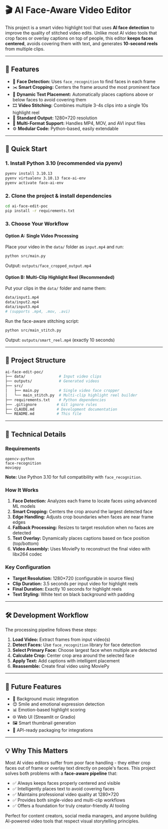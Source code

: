 # 🎬 AI Face-Aware Video Editor

This project is a smart video highlight tool that uses **AI face detection** to improve the quality of stitched video edits. Unlike most AI video tools that crop faces or overlay captions on top of people, this editor **keeps faces centered**, avoids covering them with text, and generates **10-second reels** from multiple clips.

---

## 📌 Features

- 🤖 **Face Detection:** Uses `face_recognition` to find faces in each frame  
- ✂️ **Smart Cropping:** Centers the frame around the most prominent face  
- 💬 **Dynamic Text Placement:** Automatically places captions above or below faces to avoid covering them  
- 🎞️ **Video Stitching:** Combines multiple 3-4s clips into a single 10s highlight reel  
- 📐 **Standard Output:** 1280×720 resolution  
- 🎯 **Multi-Format Support:** Handles MP4, MOV, and AVI input files
- ⚙️ **Modular Code:** Python-based, easily extendable

---

## 🚀 Quick Start

### 1. Install Python 3.10 (recommended via pyenv)
```bash
pyenv install 3.10.13
pyenv virtualenv 3.10.13 face-ai-env
pyenv activate face-ai-env
```

### 2. Clone the project & install dependencies
```bash
cd ai-face-edit-poc
pip install -r requirements.txt
```

### 3. Choose Your Workflow

#### Option A: Single Video Processing
Place your video in the `data/` folder as `input.mp4` and run:
```bash
python src/main.py
```
Output: `outputs/face_cropped_output.mp4`

#### Option B: Multi-Clip Highlight Reel (Recommended)
Put your clips in the `data/` folder and name them:
```bash
data/input1.mp4
data/input2.mp4  
data/input3.mp4
# (supports .mp4, .mov, .avi)
```

Run the face-aware stitching script:
```bash
python src/main_stitch.py
```
Output: `outputs/smart_reel.mp4` (exactly 10 seconds)

---

## 📁 Project Structure
```bash
ai-face-edit-poc/
├── data/               # Input video clips
├── outputs/            # Generated videos
├── src/
│   ├── main.py         # Single video face cropper
│   └── main_stitch.py  # Multi-clip highlight reel builder
├── requirements.txt    # Python dependencies
├── .gitignore         # Git ignore rules
├── CLAUDE.md          # Development documentation
└── README.md          # This file
```

---

## 🔧 Technical Details

### Requirements
```
opencv-python
face-recognition
moviepy
```
**Note:** Use Python 3.10 for full compatibility with `face_recognition`.

### How It Works
1. **Face Detection:** Analyzes each frame to locate faces using advanced ML models
2. **Smart Cropping:** Centers the crop around the largest detected face
3. **Edge Handling:** Adjusts crop boundaries when faces are near frame edges
4. **Fallback Processing:** Resizes to target resolution when no faces are detected
5. **Text Overlay:** Dynamically places captions based on face position (top/bottom)
6. **Video Assembly:** Uses MoviePy to reconstruct the final video with libx264 codec

### Key Configuration
- **Target Resolution:** 1280×720 (configurable in source files)
- **Clip Duration:** 3.5 seconds per input video for highlight reels
- **Final Duration:** Exactly 10 seconds for highlight reels
- **Text Styling:** White text on black background with padding

---

## 🛠 Development Workflow

The processing pipeline follows these steps:

1. **Load Video:** Extract frames from input video(s)
2. **Detect Faces:** Use `face_recognition` library for face detection
3. **Select Primary Face:** Choose largest face when multiple are detected
4. **Calculate Crop:** Center crop area around the selected face
5. **Apply Text:** Add captions with intelligent placement
6. **Reassemble:** Create final video using MoviePy

---

## 🚀 Future Features

- 🎵 Background music integration
- 😊 Smile and emotional expression detection  
- 📊 Emotion-based highlight scoring
- 🌐 Web UI (Streamlit or Gradio)
- 🖼️ Smart thumbnail generation
- 🔌 API-ready packaging for integrations

---

## 💡 Why This Matters

Most AI video editors suffer from poor face handling - they either crop faces out of frame or overlay text directly on people's faces. This project solves both problems with a **face-aware pipeline** that:

- ✅ Always keeps faces properly centered and visible
- ✅ Intelligently places text to avoid covering faces  
- ✅ Maintains professional video quality at 1280×720
- ✅ Provides both single-video and multi-clip workflows
- ✅ Offers a foundation for truly creator-friendly AI tooling

Perfect for content creators, social media managers, and anyone building AI-powered video tools that respect visual storytelling principles.